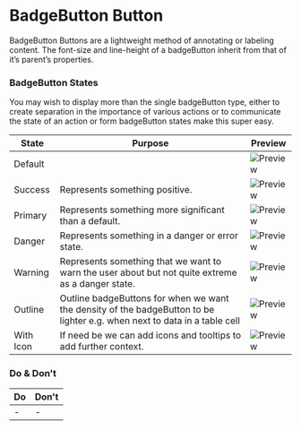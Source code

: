 # BadgeButton Button

BadgeButton Buttons are a lightweight method of annotating or labeling content. The font-size and line-height of a badgeButton inherit from that of it’s parent’s properties.

### BadgeButton States

You may wish to display more than the single badgeButton type, either to create separation in the importance of various actions or to communicate the state of an action or form badgeButton states make this super easy.

|State|Purpose|Preview|
|---	|---	|---
|Default| |![Preview](https://raw.githubusercontent.com/dcos-labs/ui-kit/master/components/badgeButton/assets/badgeButton-default.png)|
|Success|Represents something positive.|![Preview](https://raw.githubusercontent.com/dcos-labs/ui-kit/master/components/badgeButton/assets/badgeButton-success.png)|
|Primary|Represents something more significant than a default.|![Preview](https://raw.githubusercontent.com/dcos-labs/ui-kit/master/components/badgeButton/assets/badgeButton-primary.png)|
|Danger|Represents something in a danger or error state.|![Preview](https://raw.githubusercontent.com/dcos-labs/ui-kit/master/components/badgeButton/assets/badgeButton-danger.png)|
|Warning|Represents something that we want to warn the user about but not quite extreme as a danger state.|![Preview](https://raw.githubusercontent.com/dcos-labs/ui-kit/master/components/badgeButton/assets/badgeButton-warning.png)|
|Outline|Outline badgeButtons for when we want the density of the badgeButton to be lighter e.g. when next to data in a table cell|![Preview](https://raw.githubusercontent.com/dcos-labs/ui-kit/master/components/badgeButton/assets/badgeButton-outline.png)|
|With Icon|If need be we can add icons and tooltips to add further context.|![Preview](https://raw.githubusercontent.com/dcos-labs/ui-kit/master/components/badgeButton/assets/badgeButton-icon.png)|

### Do & Don't

|Do|Don't|
|---	|---	|
|-|-|
